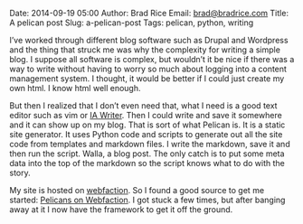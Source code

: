 Date: 2014-09-19 05:00
Author: Brad Rice
Email: brad@bradrice.com
Title: A pelican post
Slug: a-pelican-post
Tags: pelican, python, writing

I’ve worked through different blog software such as Drupal and Wordpress and the thing that struck me was why the complexity for writing a simple blog. I suppose all software is complex, but wouldn’t it be nice if there was a way to write without having to worry so much about logging into a content management system. I thought, it would be better if I could just create my own html. I know html well enough.

But then I realized that I don’t even need that, what I need is a good text editor such as vim or [IA Writer](http://www.iawriter.com/mac/). Then I could write and save it somewhere and it can show up on my blog. That is sort of what Pelican is. It is a static site generator. It uses Python code and scripts to generate out all the site code from templates and markdown files. I write the markdown, save it and then run the script. Walla, a blog post. The only catch is to put some meta data into the top of the markdown so the script knows what to do with the story.

My site is hosted on [webfaction](http://www.webfaction.com). So I found a good source to get me started: [Pelicans on Webfaction](http://martinfitzpatrick.name/article/pelicans-on-webfaction/). I got stuck a few times, but after banging away at it I now have the framework to get it off the ground.  
